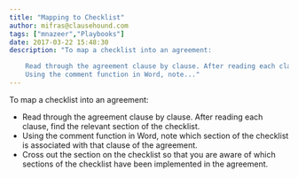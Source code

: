 ```yaml
---
title: "Mapping to Checklist"
author: mifras@clausehound.com
tags: ["mnazeer","Playbooks"]
date: 2017-03-22 15:48:30
description: "To map a checklist into an agreement:

 	Read through the agreement clause by clause. After reading each clause, find the relevant section of the checklist.
 	Using the comment function in Word, note..."
---
```


To map a checklist into an agreement:

- Read through the agreement clause by clause. After reading each clause, find the relevant section of the checklist.
- Using the comment function in Word, note which section of the checklist is associated with that clause of the agreement.
- Cross out the section on the checklist so that you are aware of which sections of the checklist have been implemented in the agreement.

 